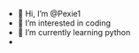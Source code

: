 - 👋 Hi, I’m @Pexie1
- 👀 I’m interested in coding
- 🌱 I’m currently learning python
-


<!---
Pexie1/Pexie1 is a ✨ special ✨ repository because its `README.md` (this file) appears on your GitHub profile.
You can click the Preview link to take a look at your changes.
--->
